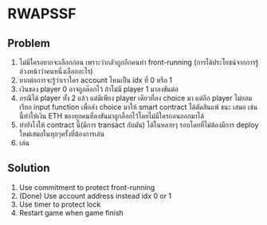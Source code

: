 # RWAPSSF

## Problem

1. ไม่มีใครอยากจะเลือกก่อน เพราะว่ากลัวถูกอีกคนทำ front-running (การได้ประโยชน์จากการรู้ล่วงหน้าว่าคนหนึ่งเลือกอะไร)
2. ยากต่อการจะรู้ว่าเราใคร account ไหนเป็น idx ที่ 0 หรือ 1
3. เงินของ player 0 อาจถูกล๊อกไว้ ถ้าไม่มี player 1 มาลงขันต่อ
4. กรณีได้ player ทั้ง 2 แล้ว แต่มีเพียง player เดียวที่ลง choice มา แต่อีก player ไม่ยอมเรียก input function เพื่อส่ง choice มาให้ smart contract ได้ตัดสินแพ้ ชนะ เสมอ เช่นนี้ทำให้เงิน ETH ของทุกคนที่ลงขันมาถูกล็อกไว้โดยไม่มีใครถอนออกมาได้
5. ทำยังไงให้ contract นี้(มีการ transact กับมัน) ได้ในหลายๆ รอบโดยที่ไม่ต้องมีการ deploy ใหม่เสมอในทุกๆครั้งที่ต้องการเล่น
6. เล่น

## Solution

1. Use commitment to protect front-running
2. (Done) Use account address instead idx 0 or 1
3. Use timer to protect lock
4. Restart game when game finish
